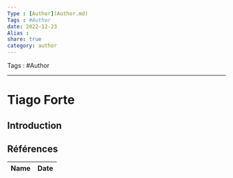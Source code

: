 ```yaml
---
Type : [Author](Author.md)
Tags : #Author
date: 2022-12-23
Alias :
share: true
category: author
---
```

Tags : #Author

***
# Tiago Forte

## Introduction



## Références

| Name | Date |
| ---- | ---- |


